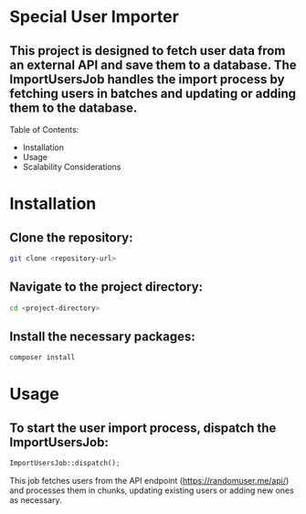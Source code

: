 # Special User Importer

## This project is designed to fetch user data from an external API and save them to a database. The ImportUsersJob handles the import process by fetching users in batches and updating or adding them to the database.
Table of Contents:
- Installation
- Usage
- Scalability Considerations

# Installation

## Clone the repository:

```bash
git clone <repository-url>
```

## Navigate to the project directory:

```bash
cd <project-directory>
```

## Install the necessary packages:

```bash
composer install
```

# Usage

## To start the user import process, dispatch the ImportUsersJob:

```php
ImportUsersJob::dispatch();
```

This job fetches users from the API endpoint (https://randomuser.me/api/) and processes them in chunks, updating existing users or adding new ones as necessary.
